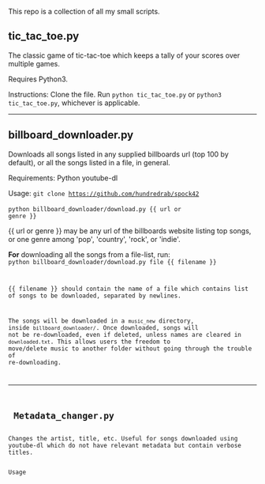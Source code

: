 This repo is a collection of all my small scripts.

<h2><b> tic_tac_toe.py</b></h2>
The classic game of tic-tac-toe which keeps a tally of your scores over multiple games.

Requires Python3.

Instructions:
Clone the file. Run <code>python tic_tac_toe.py</code> or <code>python3 tic_tac_toe.py</code>, whichever is applicable.


----------------------------
<h2><b> billboard_downloader.py</b></h2>
Downloads all songs listed in any supplied billboards url (top 100 by default), or all the songs listed in a file, in general.

Requirements:
Python
youtube-dl

Usage:
<code>git clone https://github.com/hundredrab/spock42 </code> <br>
<code>python billboard_downloader/download.py {{ url or genre }}
</code>

{{ url or genre }} may be any url of the billboards website listing top songs, or one genre among 'pop', 'country', 'rock', or 'indie'.

<b>For</b> downloading all the songs from a file-list, run:
<code> python billboard_downloader/download.py file {{ filename }}

{{ filename }} should contain the name of a file which contains list of songs to be downloaded, separated by newlines.

The songs will be downloaded in a <code>music\_new</code> directory, inside <code>billboard\_downloader/</code>. Once downloaded, songs will not be re-downloaded, even if deleted, unless names are cleared in <code>downloaded.txt</code>. This allows users the freedom to move/delete music to another folder without going through the trouble of re-downloading.


----------------------------
<h2><b> Metadata_changer.py</b></h2>
Changes the artist, title, etc. Useful for songs downloaded using youtube-dl which do not have relevant metadata but contain verbose titles.

Usage
